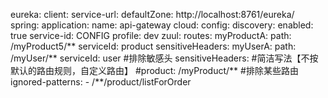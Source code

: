 eureka:
  client:
    service-url:
      defaultZone: http://localhost:8761/eureka/
spring:
  application:
    name: api-gateway
  cloud:
    config:
      discovery:
        enabled: true
        service-id: CONFIG
      profile: dev
zuul:
  routes:
    myProductA:
      path: /myProduct5/**
      serviceId: product
      sensitiveHeaders: 
    myUserA:
      path: /myUser/**
      serviceId: user
      #排除敏感头
      sensitiveHeaders:
    #简洁写法【不按默认的路由规则，自定义路由】
    #product: /myProduct/**
  #排除某些路由
  ignored-patterns:
    - /**/product/listForOrder
    